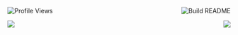 ![Profile Views](https://gpvc.arturio.dev/mheriyanto)<a href="https://github.com/mheriyanto/mheriyanto/actions"><img src="https://github.com/mheriyanto/mheriyanto/workflows/Build%20README/badge.svg?branch=master" align="right" alt="Build README"></a>


<p align="center">
  <a>
    <img align="left" src="https://github-readme-stats.vercel.app/api?username=mheriyanto&count_private=true&show_icons=true&theme=gotham"></img>
  </a>
  <a>
    <img align="right" src="https://github-readme-stats.vercel.app/api/top-langs/?username=mheriyanto&layout=default&theme=gotham&hide=cmake,css"></img>
  </a>
</p>

